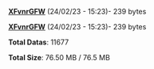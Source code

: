 [**XFvnrGFW**](/data/XFvnrGFW.txt) (24/02/23 - 15:23)- 239 bytes

[**XFvnrGFW**](/data/XFvnrGFW.txt) (24/02/23 - 15:23)- 239 bytes

**Total Datas**: 11677

**Total Size**: 76.50 MB / 76.5 MB